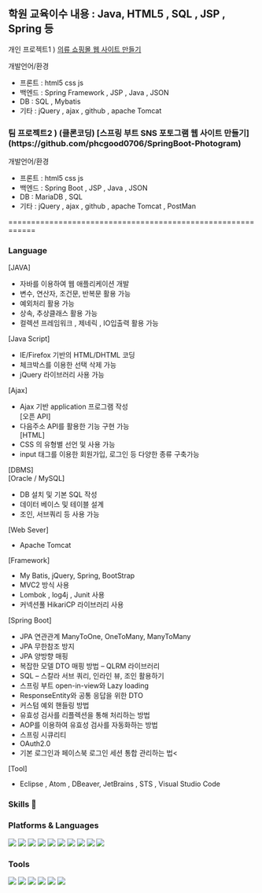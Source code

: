 <h2>학원 교육이수 내용 : Java, HTML5 , SQL , JSP , Spring 등</h2>
  
개인 프로젝트1 ) [의류 쇼핑몰 웹 사이트 만들기](https://github.com/phcgood0706/PeopleCloset)

개발언어/환경
 - 프론트 : html5 css js                       
 - 백엔드 : Spring Framework , JSP , Java , JSON                
 - DB : SQL , Mybatis                       
 - 기타 : jQuery , ajax , github , apache Tomcat  
              


<h3>팀 프로젝트2 ) (클론코딩) [스프링 부트 SNS 포토그램 웹 사이트 만들기] (https://github.com/phcgood0706/SpringBoot-Photogram)</h3> 

개발언어/환경
 - 프론트 : html5 css js     
 - 백엔드 : Spring Boot , JSP , Java , JSON                 
 - DB :  MariaDB , SQL                 
 - 기타 : jQuery , ajax , github , apache Tomcat , PostMan     
              
============================================================  
   
<h3>Language</h3>       

[JAVA]      
 - 자바를 이용하여 웹 애플리케이션 개발      
 - 변수, 연산자, 조건문, 반복문 활용 가능      
 - 예외처리 활용 가능      
 - 상속, 추상클래스 활용 가능      
 - 컬렉션 프레임워크 , 제네릭 , IO입출력 활용 가능            

[Java Script]   
 - IE/Firefox 기반의 HTML/DHTML 코딩      
 - 체크박스를 이용한 선택 삭제 가능      
 - jQuery 라이브러리 사용 가능     
   
[Ajax]    
 - Ajax 기반 application 프로그램 작성       
[오픈 API]      
 - 다음주소 API를 활용한 기능 구현 가능      
[HTML]     
 - CSS 의 유형별 선언 및 사용 가능      
 - input 태그를 이용한 회원가입, 로그인 등 다양한 종류 구축가능      


[DBMS]    
[Oracle / MySQL]       
 - DB 설치 및 기본 SQL 작성      
 - 데이터 베이스 및 테이블 설계       
 - 조인, 서브쿼리 등 사용 가능   

[Web Sever]       
 - Apache Tomcat      

[Framework]     
 - My Batis, jQuery, Spring, BootStrap      
 - MVC2 방식 사용   
 - Lombok , log4j , Junit 사용 
 - 커넥션풀 HikariCP 라이브러리 사용

[Spring Boot]  <br> 
 - JPA 연관관계 ManyToOne, OneToMany, ManyToMany 
 - JPA 무한참조 방지
 - JPA 양방향 매핑
 - 복잡한 모델 DTO 매핑 방법 – QLRM 라이브러리
 - SQL – 스칼라 서브 쿼리, 인라인 뷰, 조인 활용하기
 - 스프링 부트 open-in-view와 Lazy loading
 - ResponseEntity와 공통 응답을 위한 DTO
 - 커스텀 예외 핸들링 방법
 - 유효성 검사를 리플렉션을 통해 처리하는 방법
 - AOP를 이용하여 유효성 검사를 자동화하는 방법
 - 스프링 시큐리티
 - OAuth2.0
 - 기본 로그인과 페이스북 로그인 세션 통합 관리하는 법<

[Tool]   
 - Eclipse , Atom , DBeaver, JetBrains , STS , Visual Studio Code 





### Skills 👋

<h3>Platforms & Languages</h3>

<img src="https://img.shields.io/badge/Java-007396?style=flat-square&logo=Java&logoColor=white"/> <img src="https://img.shields.io/badge/Spring Boot-6DB33F?style=flat-square&logo=Spring Boot&logoColor=white"/>  <img src="https://img.shields.io/badge/Spring-6DB33F?style=flat-square&logo=Spring&logoColor=white"/> <img src="https://img.shields.io/badge/Json-000000?style=flat-square&logo=Json&logoColor=white"/> <img src="https://img.shields.io/badge/JavaScript-F7DF1E?style=flat-square&logo=JavaScript&logoColor=white"/> <img src="https://img.shields.io/badge/jQuery-0769AD?style=flat-square&logo=jQuery&logoColor=white"/> <img src="https://img.shields.io/badge/Oracle-F80000?style=flat-square&logo=Oracle&logoColor=white"/> <img src="https://img.shields.io/badge/MariaDB-003545?style=flat-square&logo=MariaDB&logoColor=white"/> <img src="https://img.shields.io/badge/HTML5-E34F26?style=flat-square&logo=HTML5&logoColor=white"/> <img src="https://img.shields.io/badge/CSS3-1572B6?style=flat-square&logo=CSS3&logoColor=white"/>


<h3>Tools</h3>

<img src="https://img.shields.io/badge/Eclipse-2C2255?style=flat-square&logo=Eclipse&logoColor=white"/> <img src="https://img.shields.io/badge/JetBrains-000000?style=flat-square&logo=JetBrains&logoColor=white"/> <img src="https://img.shields.io/badge/Atom-66595C?style=flat-square&logo=Atom&logoColor=white"/> <img src="https://img.shields.io/badge/Postman-FF6C37?style=flat-square&logo=Postman&logoColor=white"/> <img src="https://img.shields.io/badge/DBeaver-F47D31?style=flat-square&logo=DBeaver&logoColor=white"/> <img src="https://img.shields.io/badge/Visual Studio Code-007ACC?style=flat-square&logo=Visual Studio Code&logoColor=white"/> 
